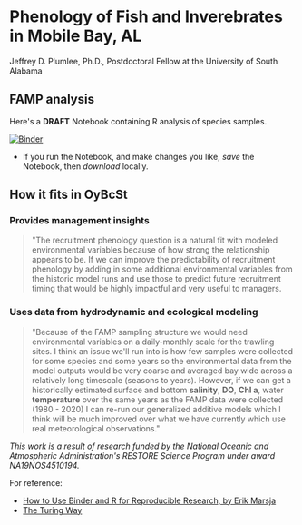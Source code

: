 # Phenology of Fish and Inverebrates in Mobile Bay, AL

Jeffrey D. Plumlee, Ph.D., Postdoctoral Fellow at the University of South Alabama

## FAMP analysis

Here's a **DRAFT** Notebook containing R analysis of species samples.

[![Binder](https://mybinder.org/badge_logo.svg)](https://mybinder.org/v2/gh/OyBcSt/oybcst-fish/HEAD?labpath=index.ipynb)
- If you run the Notebook, and make changes you like, *save* the Notebook, then *download* locally.


## How it fits in OyBcSt
### Provides management insights
>"The recruitment phenology question is a natural fit with modeled environmental variables because of how strong the relationship appears to be. If we can improve the predictability of recruitment phenology by adding in some additional environmental variables from the historic model runs and use those to predict future recruitment timing that would be highly impactful and very useful to managers.
### Uses data from hydrodynamic and ecological modeling
>"Because of the FAMP sampling structure we would need environmental variables on a daily-monthly scale for the trawling sites. I think an issue we'll run into is how few samples were collected for some species and some years so the environmental data from the model outputs would be very coarse and averaged bay wide across a relatively long timescale (seasons to years). However, if we can get a historically estimated surface and bottom **salinity**, **DO**, **Chl a**, water **temperature** over the same years as the FAMP data were collected (1980 - 2020) I can re-run our generalized additive models which I think will be much improved over what we have currently which use real meteorological observations."

*This work is a result of research funded by the National Oceanic and Atmospheric Administration's RESTORE Science Program under award NA19NOS4510194.*


For reference: 
- [How to Use Binder and R for Reproducible Research, by Erik Marsja](https://www.marsja.se/how-to-use-binder-r-statistical-environment-for-reproducible-research)
- [The Turing Way](https://the-turing-way.netlify.app/communication/binder/zero-to-binder.html)



